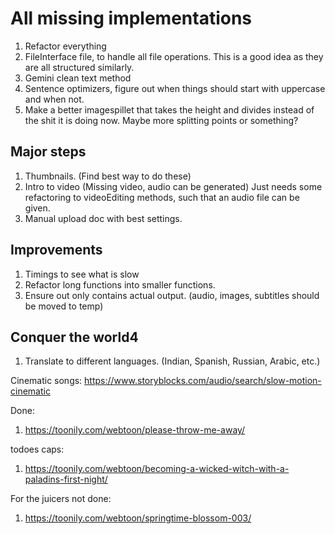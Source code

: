 


# All missing implementations
1. Refactor everything
2. FileInterface file, to handle all file operations. This is a good idea as they are all structured similarly.
3. Gemini clean text method
4. Sentence optimizers, figure out when things should start with uppercase and when not. 
5. Make a better imagespillet that takes the height and divides instead of the shit it is doing now. Maybe more splitting points or something?


## Major steps
1. Thumbnails. (Find best way to do these)
2. Intro to video (Missing video, audio can be generated)
Just needs some refactoring to videoEditing methods, such that an audio file can be given. 
3. Manual upload doc with best settings.

## Improvements
1. Timings to see what is slow
2. Refactor long functions into smaller functions. 
3. Ensure out only contains actual output. (audio, images, subtitles should be moved to temp)

## Conquer the world4
1. Translate to different languages. (Indian, Spanish, Russian, Arabic, etc.)




Cinematic songs:
https://www.storyblocks.com/audio/search/slow-motion-cinematic



Done:
1. https://toonily.com/webtoon/please-throw-me-away/

todoes caps:
1. https://toonily.com/webtoon/becoming-a-wicked-witch-with-a-paladins-first-night/

For the juicers not done:
1. https://toonily.com/webtoon/springtime-blossom-003/